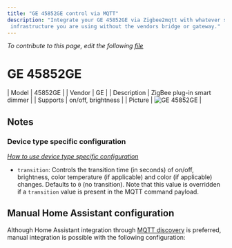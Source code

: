 ```yaml
---
title: "GE 45852GE control via MQTT"
description: "Integrate your GE 45852GE via Zigbee2mqtt with whatever smart home
 infrastructure you are using without the vendors bridge or gateway."
---
```


*To contribute to this page, edit the following
[file](https://github.com/Koenkk/zigbee2mqtt.io/blob/master/docs/devices/45852GE.md)*

# GE 45852GE

| Model | 45852GE  |
| Vendor  | GE  |
| Description | ZigBee plug-in smart dimmer |
| Supports | on/off, brightness |
| Picture | ![GE 45852GE](./assets/devices/45852GE.jpg) |

## Notes


### Device type specific configuration
*[How to use device type specific configuration](../information/configuration.md)*


* `transition`: Controls the transition time (in seconds) of on/off, brightness,
color temperature (if applicable) and color (if applicable) changes. Defaults to `0` (no transition).
Note that this value is overridden if a `transition` value is present in the MQTT command payload.


## Manual Home Assistant configuration
Although Home Assistant integration through [MQTT discovery](../integration/home_assistant) is preferred,
manual integration is possible with the following configuration:
